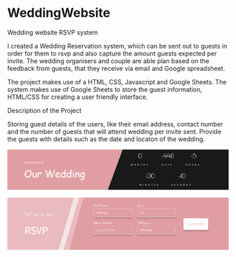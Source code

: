 # WeddingWebsite
Wedding website RSVP system

I created a Wedding Reservation system, which can be sent out to guests in order for them to rsvp and also capture the amount guests expected per invite. The wedding organisers and couple are able plan based on the feedback from guests, that they receive via email and Google spreadsheet.

The project makes use of a HTML, CSS, Javascript and Google Sheets. The system makes use of Google Sheets to store the guest information, HTML/CSS for creating a user friendly interface.

Description of the Project

Storing guest details of the users, like their email address, contact number and the number of guests that will attend wedding per invite sent.
Provide the guests with details such as the date and locaton of the wedding.


![ScreenShot](https://github.com/GloryMabunda/WeddingWebsite/blob/master/images/Capture1.PNG?raw=true)

![ScreenShot](https://github.com/GloryMabunda/WeddingWebsite/blob/master/images/Capture2.PNG?raw=true)
